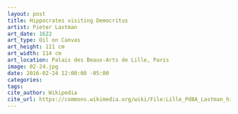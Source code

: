 ```yaml
---
layout: post
title: Hippocrates visiting Democritus
artist: Pieter Lastman
art_date: 1622
art_type: Oil on Canvas
art_height: 111 cm
art_width: 114 cm
art_location: Palais des Beaux-Arts de Lille, Paris
image: 02-24.jpg
date: 2016-02-24 12:00:00 -05:00
categories:
tags:
cite_author: Wikipedia
cite_url: https://commons.wikimedia.org/wiki/File:Lille_PdBA_Lastman_hippocrate_democrite.JPG
---
```

